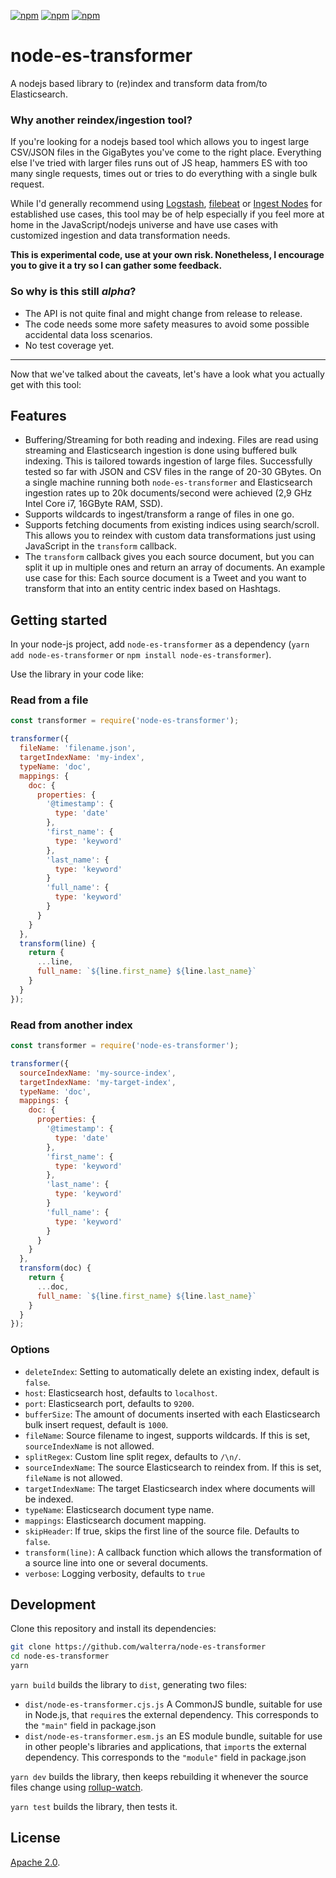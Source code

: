 [![npm](https://img.shields.io/npm/v/node-es-transformer.svg?maxAge=2592000)](https://www.npmjs.com/package/node-es-transformer)
[![npm](https://img.shields.io/npm/l/node-es-transformer.svg?maxAge=2592000)](https://www.npmjs.com/package/node-es-transformer)
[![npm](https://img.shields.io/npm/dt/node-es-transformer.svg?maxAge=2592000)](https://www.npmjs.com/package/node-es-transformer)

# node-es-transformer

A nodejs based library to (re)index and transform data from/to Elasticsearch.

### Why another reindex/ingestion tool?

If you're looking for a nodejs based tool which allows you to ingest large CSV/JSON files in the GigaBytes you've come to the right place. Everything else I've tried with larger files runs out of JS heap, hammers ES with too many single requests, times out or tries to do everything with a single bulk request.

While I'd generally recommend using [Logstash](https://www.elastic.co/products/logstash), [filebeat](https://www.elastic.co/products/beats/filebeat) or [Ingest Nodes](https://www.elastic.co/guide/en/elasticsearch/reference/master/ingest.html) for established use cases, this tool may be of help especially if you feel more at home in the JavaScript/nodejs universe and have use cases with customized ingestion and data transformation needs.


**This is experimental code, use at your own risk. Nonetheless, I encourage you to give it a try so I can gather some feedback.**

### So why is this still _alpha_?

- The API is not quite final and might change from release to release.
- The code needs some more safety measures to avoid some possible accidental data loss scenarios.
- No test coverage yet.

----

Now that we've talked about the caveats, let's have a look what you actually get with this tool:

## Features

- Buffering/Streaming for both reading and indexing. Files are read using streaming and Elasticsearch ingestion is done using buffered bulk indexing. This is tailored towards ingestion of large files. Successfully tested so far with JSON and CSV files in the range of 20-30 GBytes. On a single machine running both `node-es-transformer` and Elasticsearch ingestion rates up to 20k documents/second were achieved (2,9 GHz Intel Core i7, 16GByte RAM, SSD). 
- Supports wildcards to ingest/transform a range of files in one go.
- Supports fetching documents from existing indices using search/scroll. This allows you to reindex with custom data transformations just using JavaScript in the `transform` callback.
- The `transform` callback gives you each source document, but you can split it up in multiple ones and return an array of documents. An example use case for this: Each source document is a Tweet and you want to transform that into an entity centric index based on Hashtags.

## Getting started

In your node-js project, add `node-es-transformer` as a dependency (`yarn add node-es-transformer` or `npm install node-es-transformer`).

Use the library in your code like:

### Read from a file

```javascript
const transformer = require('node-es-transformer');

transformer({
  fileName: 'filename.json',
  targetIndexName: 'my-index',
  typeName: 'doc',
  mappings: {
    doc: {
      properties: {
        '@timestamp': {
          type: 'date'
        },
        'first_name': {
          type: 'keyword'
        },
        'last_name': {
          type: 'keyword'
        }
        'full_name': {
          type: 'keyword'
        }
      }
    }
  },
  transform(line) {
    return {
      ...line,
      full_name: `${line.first_name} ${line.last_name}`
    }
  }
});
```

### Read from another index

```javascript
const transformer = require('node-es-transformer');

transformer({
  sourceIndexName: 'my-source-index',
  targetIndexName: 'my-target-index',
  typeName: 'doc',
  mappings: {
    doc: {
      properties: {
        '@timestamp': {
          type: 'date'
        },
        'first_name': {
          type: 'keyword'
        },
        'last_name': {
          type: 'keyword'
        }
        'full_name': {
          type: 'keyword'
        }
      }
    }
  },
  transform(doc) {
    return {
      ...doc,
      full_name: `${line.first_name} ${line.last_name}`
    }
  }
});
```

### Options

- `deleteIndex`:  Setting to automatically delete an existing index, default is `false`.
- `host`: Elasticsearch host, defaults to `localhost`.
- `port`: Elasticsearch port, defaults to `9200`.
- `bufferSize`: The amount of documents inserted with each Elasticsearch bulk insert request, default is `1000`.
- `fileName`: Source filename to ingest, supports wildcards. If this is set, `sourceIndexName` is not allowed.
- `splitRegex`: Custom line split regex, defaults to `/\n/`.
- `sourceIndexName`: The source Elasticsearch to reindex from. If this is set, `fileName` is not allowed.
- `targetIndexName`: The target Elasticsearch index where documents will be indexed.
- `typeName`: Elasticsearch document type name.
- `mappings`: Elasticsearch document mapping.
- `skipHeader`: If true, skips the first line of the source file. Defaults to `false`.
- `transform(line)`: A callback function which allows the transformation of a source line into one or several documents.
- `verbose`: Logging verbosity, defaults to `true`

## Development

Clone this repository and install its dependencies:

```bash
git clone https://github.com/walterra/node-es-transformer
cd node-es-transformer
yarn
```

`yarn build` builds the library to `dist`, generating two files:

* `dist/node-es-transformer.cjs.js`
    A CommonJS bundle, suitable for use in Node.js, that `require`s the external dependency. This corresponds to the `"main"` field in package.json
* `dist/node-es-transformer.esm.js`
    an ES module bundle, suitable for use in other people's libraries and applications, that `import`s the external dependency. This corresponds to the `"module"` field in package.json

`yarn dev` builds the library, then keeps rebuilding it whenever the source files change using [rollup-watch](https://github.com/rollup/rollup-watch).

`yarn test` builds the library, then tests it.

## License

[Apache 2.0](LICENSE).
